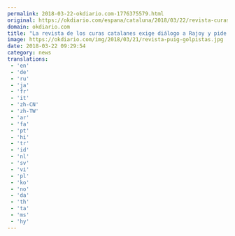 ```yaml
---
permalink: 2018-03-22-okdiario.com-1776375579.html
original: https://okdiario.com/espana/cataluna/2018/03/22/revista-curas-catalanes-exige-dialogo-rajoy-pide-libertad-presos-golpistas-1996471
domain: okdiario.com
title: "La revista de los curas catalanes exige diálogo a Rajoy y pide la libertad de los presos golpistas"
image: https://okdiario.com/img/2018/03/21/revista-puig-golpistas.jpg
date: 2018-03-22 09:29:54
category: news
translations: 
 - 'en'
 - 'de'
 - 'ru'
 - 'ja'
 - 'fr'
 - 'it'
 - 'zh-CN'
 - 'zh-TW'
 - 'ar'
 - 'fa'
 - 'pt'
 - 'hi'
 - 'tr'
 - 'id'
 - 'nl'
 - 'sv'
 - 'vi'
 - 'pl'
 - 'ko'
 - 'no'
 - 'da'
 - 'th'
 - 'ta'
 - 'ms'
 - 'hy'
---
```


